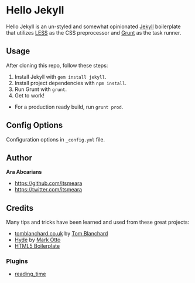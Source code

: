 # Hello Jekyll

Hello Jekyll is an un-styled and somewhat opinionated [Jekyll](http://jekyllrb.com) boilerplate that utilizes [LESS](http://lesscss.org/) as the CSS preprocessor and [Grunt](http://gruntjs.com/) as the task runner. 


## Usage

After cloning this repo, follow these steps:

1. Install Jekyll with `gem install jekyll`.
2. Install project dependencies with `npm install`.
3. Run Grunt with `grunt`.
4. Get to work! 


- For a production ready build, run `grunt prod`.


## Config Options
Configuration options in `_config.yml` file.


## Author

**Ara Abcarians**
- <https://github.com/itsmeara>
- <https://twitter.com/itsmeara>


## Credits

Many tips and tricks have been learned and used from these great projects:

+ [tomblanchard.co.uk](https://github.com/tomblanchard/tomblanchard.co.uk) by [Tom Blanchard](http://twitter.com/tomblanchardcss)
+ [Hyde](https://github.com/mdo/hyde/) by [Mark Otto](http://twitter.com/mdo)
+ [HTML5 Boilerplate](https://github.com/h5bp/html5-boilerplate)


### Plugins

+ [reading_time](https://github.com/bdesham/reading_time)
